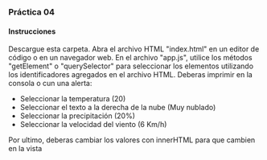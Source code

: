 ### Práctica 04
#### Instrucciones
Descargue esta carpeta.
Abra el archivo HTML "index.html" en un editor de código o en un navegador web.
En el archivo "app.js", utilice los métodos "getElement" o "querySelector" para seleccionar los elementos utilizando los identificadores agregados en el archivo HTML.
Deberas imprimir en la consola o cun una alerta:
* Seleccionar la temperatura (20)
* Seleccionar el texto a la derecha de la nube (Muy nublado)
* Seleccionar la precipitación (20%)
* Seleccionar la velocidad del viento (6 Km/h)

Por ultimo, deberas cambiar los valores con innerHTML para que cambien en la vista
